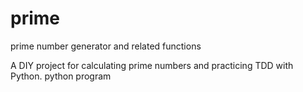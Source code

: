 prime
=====

prime number generator and related functions

A DIY project for calculating prime numbers and practicing TDD with Python.
python program

